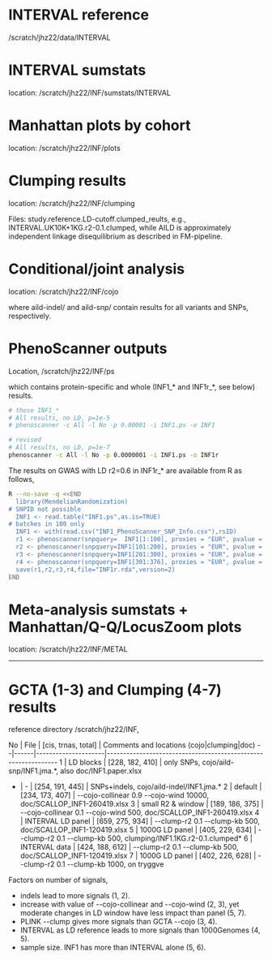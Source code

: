 # INTERVAL reference

/scratch/jhz22/data/INTERVAL

# INTERVAL sumstats

location: /scratch/jhz22/INF/sumstats/INTERVAL

# Manhattan plots by cohort

location: /scratch/jhz22/INF/plots

# Clumping results

location: /scratch/jhz22/INF/clumping

Files: study.reference.LD-cutoff.clumped_reults, e.g., INTERVAL.UK10K+1KG.r2-0.1.clumped, while AILD is approximately independent linkage disequilibrium as described in FM-pipeline.

# Conditional/joint analysis

location: /scratch/jhz22/INF/cojo

where aild-indel/ and aild-snp/ contain results for all variants and SNPs, respectively.

# PhenoScanner outputs

Location, /scratch/jhz22/INF/ps

which contains protein-specific and whole (INF1_* and INF1r_*, see below) results.
```bash
# those INF1_*
# All results, no LD, p=1e-5
# phenoscanner -c All -l No -p 0.00001 -i INF1.ps -o INF1

# revised
# All results, no LD, p=1e-7
phenoscanner -c All -l No -p 0.0000001 -i INF1.ps -o INF1r
```
The results on GWAS with LD r2=0.6 in INF1r_* are available from R as follows,
```bash
R --no-save -q <<END
  library(MendelianRandomization)
# SNPID not possible
  INF1 <- read.table("INF1.ps",as.is=TRUE)
# batches in 100 only
  INF1 <- with(read.csv("INF1_PhenoScanner_SNP_Info.csv"),rsID)
  r1 <- phenoscanner(snpquery=  INF1[1:100], proxies = "EUR", pvalue = 1e-07, r2= 0.6, build=37)
  r2 <- phenoscanner(snpquery=INF1[101:200], proxies = "EUR", pvalue = 1e-07, r2= 0.6, build=37)
  r3 <- phenoscanner(snpquery=INF1[201:300], proxies = "EUR", pvalue = 1e-07, r2= 0.6, build=37)
  r4 <- phenoscanner(snpquery=INF1[301:376], proxies = "EUR", pvalue = 1e-07, r2= 0.6, build=37)
  save(r1,r2,r3,r4,file="INF1r.rda",version=2)
END
```

# Meta-analysis sumstats + Manhattan/Q-Q/LocusZoom plots

location: /scratch/jhz22/INF/METAL

---

# GCTA (1-3) and Clumping (4-7) results

reference directory /scratch/jhz22/INF,

 No | File | [cis, trnas, total] | Comments and locations (cojo|clumping|doc)
 --|------|---------------------|---------------------------------------------------------------
 1 | LD blocks | [228, 182, 410] | only SNPs, cojo/aild-snp/INF1.jma.\*, also doc/INF1.paper.xlsx
 - | - | [254,  191, 445] | SNPs+indels, cojo/aild-indel/INF1.jma.\*
 2 | default  | [234, 173, 407] | --cojo-collinear 0.9 --cojo-wind 10000, doc/SCALLOP_INF1-260419.xlsx
 3 | small R2 & window | [189, 186, 375] | --cojo-collinear 0.1 --cojo-wind 500, doc/SCALLOP_INF1-260419.xlsx
 4 | INTERVAL LD panel | [659, 275, 934] | --clump-r2 0.1 --clump-kb 500, doc/SCALLOP_INF1-120419.xlsx
 5 | 1000G LD panel | [405, 229, 634] | --clump-r2 0.1 --clump-kb 500, clumping/INF1.1KG.r2-0.1.clumped*
 6 | INTERVAL data  | [424, 188, 612] | --clump-r2 0.1 --clump-kb 500, doc/SCALLOP_INF1-120419.xlsx
 7 | 1000G LD panel | [402, 226, 628] | --clump-r2 0.1 --clump-kb 1000, on tryggve

Factors on number of signals,

* indels lead to more signals (1, 2).
* increase with value of --cojo-collinear and --cojo-wind (2, 3), yet moderate changes in LD window have less impact than panel (5, 7).
* PLINK --clump gives more signals than GCTA --cojo (3, 4).
* INTERVAL as LD reference leads to more signals than 1000Genomes (4,  5).
* sample size. INF1 has more than INTERVAL alone (5, 6).
